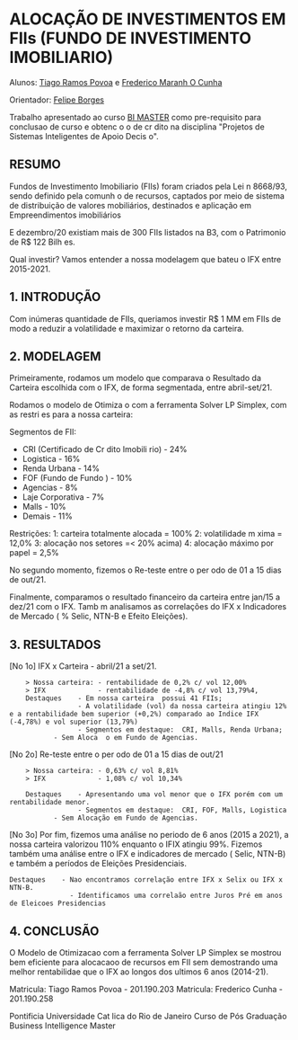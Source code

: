 # ALOCAÇÃO DE INVESTIMENTOS EM FIIs (FUNDO DE INVESTIMENTO IMOBILIARIO) #

Alunos: [Tiago Ramos Povoa](https://github.com/tiagopovoa) e [Frederico Maranh O Cunha](https://gist.github.com/fremcunha)

Orientador: [Felipe Borges](https://github.com/FelipeBorgesC) 


Trabalho apresentado ao curso [BI MASTER](https://ica.puc-rio.ai/bi-master) como pre-requisito para conclusao de curso e obtenc o o de cr dito na disciplina "Projetos de Sistemas Inteligentes de Apoio   Decis o".


## RESUMO

Fundos de Investimento Imobiliario (FIIs) foram criados pela Lei n  8668/93, sendo definido pela  comunh o de recursos, captados  por meio de sistema de distribuição  de valores mobiliários, destinados e  aplicação em Empreendimentos
imobiliários 

E dezembro/20 existiam mais de 300 FIIs listados na B3, com o Patrimonio de R$ 122 Bilh es. 

Qual investir? Vamos entender a nossa modelagem que bateu o IFX entre 2015-2021.


## 1. INTRODUÇÃO

Com inúmeras quantidade de FIIs, queriamos investir R$ 1 MM em FIIs de modo a reduzir a volatilidade e maximizar o retorno da carteira.


## 2. MODELAGEM

Primeiramente, rodamos um modelo que comparava o Resultado da Carteira escolhida com o IFX, de forma segmentada, entre abril-set/21.

Rodamos o modelo de Otimiza  o com a ferramenta Solver LP Simplex, com as restri  es para a nossa carteira:  

Segmentos de FII:
- CRI (Certificado de Cr dito Imobili rio)  - 24%
- Logistica                                 - 16%  	 
- Renda Urbana                              - 14%  	 
- FOF (Fundo de Fundo )                     - 10% 
- Agencias                                  -  8% 
- Laje Corporativa                          -  7%  	 
- Malls                                     -  10%  	 
- Demais                                    -  11% 

Restrições:
1: carteira totalmente alocada = 100% 
2: volatilidade m xima = 12,0%
3: alocação nos setores =< 20% acima) 
4: alocação máximo por papel = 2,5%

No segundo momento, fizemos o Re-teste entre o per odo de 01 a 15 dias de out/21.

Finalmente, comparamos o resultado financeiro da carteira entre jan/15 a dez/21 com o IFX. Tamb m analisamos as correlações do IFX x Indicadores de Mercado ( % Selic, NTN-B e Efeito Eleições).


## 3. RESULTADOS

[No 1o] IFX x Carteira - abril/21 a set/21.
       
        > Nossa carteira: - rentabilidade de 0,2% c/ vol 12,00%
        > IFX             - rentabilidade de -4,8% c/ vol 13,79%4,
        Destaques    - Em nossa carteira  possui 41 FIIs;
                     - A volatilidade (vol) da nossa carteira atingiu 12% e a rentabilidade bem superior (+0,2%) comparado ao Indice IFX (-4,78%) e vol superior (13,79%)
                     - Segmentos em destaque:  CRI, Malls, Renda Urbana; 
			   - Sem Aloca  o em Fundo de Agencias.
 
[No 2o]  Re-teste entre o per odo de 01 a 15 dias de out/21
       
        > Nossa carteira: - 0,63% c/ vol 8,81%
        > IFX             - 1,08% c/ vol 10,34%

        Destaques    - Apresentando uma vol menor que o IFX porém com um rentabilidade menor.
                     - Segmentos em destaque:  CRI, FOF, Malls, Logistica 
			   - Sem Alocação em Fundo de Agencias.

[No 3o] Por fim, fizemos uma análise no  periodo de 6 anos (2015 a 2021), a nossa carteira valorizou 110% enquanto o IFIX atingiu 99%.
        Fizemos também uma análise entre o IFX e indicadores de mercado ( Selic, NTN-B) e também a períodos de Eleições Presidenciais.
      
	Destaques    - Nao encontramos correlação entre IFX x Selix ou IFX x NTN-B.
                   - Identificamos uma correlaão entre Juros Pré em anos de Eleicoes Presidencias 
                    

## 4. CONCLUSÃO

O Modelo de Otimizacao com a ferramenta Solver LP Simplex se mostrou bem eficiente para alocacaoo de recursos em FII sem demostrando uma melhor rentabilidae que o IFX ao longos dos ultimos 6 anos (2014-21).




Matricula: Tiago Ramos Povoa - 201.190.203
Matricula: Frederico Cunha   - 201.190.258


Pontificia Universidade Cat lica do Rio de Janeiro
Curso de Pós Graduação Business Intelligence Master
